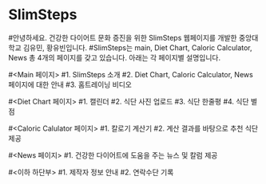 # SlimSteps
#안녕하세요. 건강한 다이어트 문화 증진을 위한 SlimSteps 웹페이지를 개발한 중앙대학교 김유민, 황유빈입니다.
#SlimSteps는 main, Diet Chart, Caloric Calculator, News 총 4개의 페이지를 갖고 있습니다. 아래는 각 페이지별 설명입니다.

#<Main 페이지>
#1. SlimSteps 소개
#2. Diet Chart, Caloric Calculator, News 페이지에 대한 안내
#3. 홈트레이닝 비디오

#<Diet Chart 페이지>
#1. 캘린더
#2. 식단 사진 업로드
#3. 식단 한줄평
#4. 식단 별점

#<Caloric Calulator 페이지>
#1. 칼로기 계산기
#2. 계산 결과를 바탕으로 추천 식단 제공

#<News 페이지>
#1. 건강한 다이어트에 도움을 주는 뉴스 및 칼럼 제공

#<이하 하단부>
#1. 제작자 정보 안내
#2. 연락수단 기록
